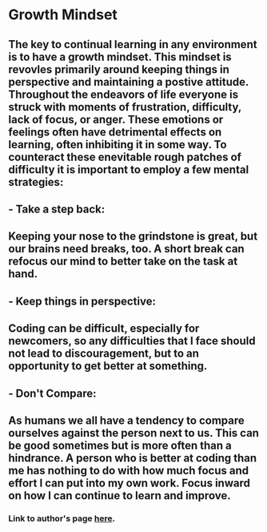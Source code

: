 # Growth Mindset

## The key to continual learning in any environment is to have a growth mindset. This mindset is revovles primarily around keeping things in perspective and maintaining a postive attitude. Throughout the endeavors of life everyone is struck with moments of frustration, difficulty, lack of focus, or anger. These emotions or feelings often have detrimental effects on learning, often inhibiting it in some way. To counteract these enevitable rough patches of difficulty it is important to employ a few mental strategies:

## - Take a step back:
##   Keeping your nose to the grindstone is great, but our brains need breaks, too. A short break can refocus our mind to better take on the task at hand.

## - Keep things in perspective:
##   Coding can be difficult, especially for newcomers, so any difficulties that I face should not lead to discouragement, but to an opportunity to get better at something.

## - Don't Compare:
##   As humans we all have a tendency to compare ourselves against the person next to us. This can be good sometimes but is more often than a hindrance. A person who is better at coding than me has nothing to do with how much focus and effort I can put into my own work. Focus inward on how I can continue to learn and improve.



### Link to author's page [here](https://github.com/Peyton-Cysewski).
